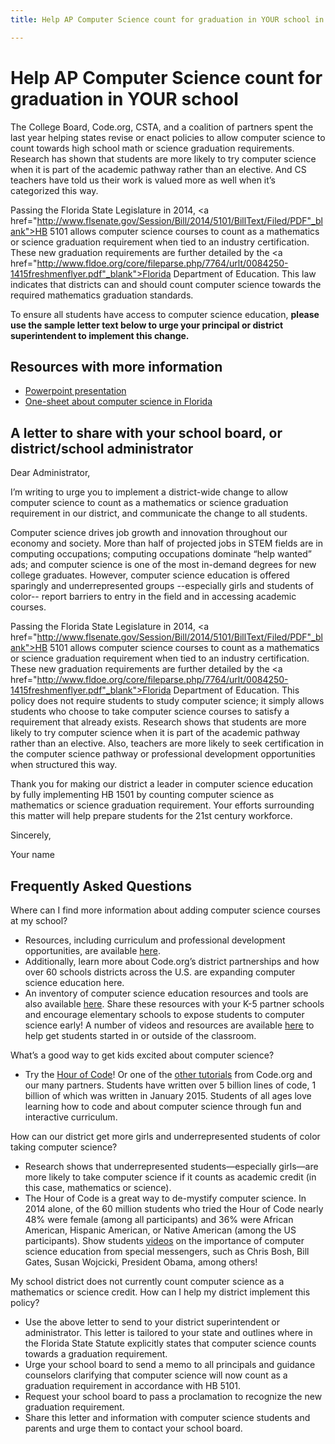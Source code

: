 ```yaml
---
title: Help AP Computer Science count for graduation in YOUR school in Florida

---
```


# Help AP Computer Science count for graduation in YOUR school

The College Board, Code.org, CSTA, and a coalition of partners spent the last year helping states revise or enact policies to allow computer science to count towards high school math or science graduation requirements. Research has shown that students are more likely to try computer science when it is part of the academic pathway rather than an elective. And CS teachers have told us their work is valued more as well when it’s categorized this way. 

Passing the Florida State Legislature in 2014, <a href="http://www.flsenate.gov/Session/Bill/2014/5101/BillText/Filed/PDF"_blank">HB 5101</a> allows computer science courses to count as a mathematics or science graduation requirement when tied to an industry certification. These new graduation requirements are further detailed by the <a href="http://www.fldoe.org/core/fileparse.php/7764/urlt/0084250-1415freshmenflyer.pdf"_blank">Florida Department of Education</a>. This law indicates that districts can and should count computer science towards the required mathematics graduation standards.

To ensure all students have access to computer science education, **please use the sample letter text below to urge your principal or district superintendent to implement this change.**


## Resources with more information
* [Powerpoint presentation](/files/computer_science_advocacy.pptx)
* [One-sheet about computer science in Florida ](/files/states/FL.pdf)



## A letter to share with your school board, or district/school administrator

Dear Administrator, 

I’m writing to urge you to implement a district-wide change to allow computer science to count as a mathematics or science graduation requirement in our district, and communicate the change to all students. 

Computer science drives job growth and innovation throughout our economy and society. More than half of projected jobs in STEM fields are in computing occupations; computing occupations dominate “help wanted” ads; and computer science is one of the most in-demand degrees for new college graduates. However, computer science education is offered sparingly and underrepresented groups --especially girls and students of color-- report barriers to entry in the field and in accessing academic courses.   

Passing the Florida State Legislature in 2014, <a href="http://www.flsenate.gov/Session/Bill/2014/5101/BillText/Filed/PDF"_blank">HB 5101</a> allows computer science courses to count as a mathematics or science graduation requirement when tied to an industry certification. These new graduation requirements are further detailed by the <a href="http://www.fldoe.org/core/fileparse.php/7764/urlt/0084250-1415freshmenflyer.pdf"_blank">Florida Department of Education</a>.  This policy does not require students to study computer science; it simply allows students who choose to take computer science courses to satisfy a requirement that already exists. Research shows that students are more likely to try computer science when it is part of the academic pathway rather than an elective. Also, teachers are more likely to seek certification in the computer science pathway or professional development opportunities when structured this way. 

Thank you for making our district a leader in computer science education by fully implementing HB 1501 by counting computer science as mathematics or science graduation requirement. Your efforts surrounding this matter will help prepare students for the 21st century workforce.
  
Sincerely, 

Your name



## Frequently Asked Questions

Where can I find more information about adding computer science courses at my school? 

+ Resources, including curriculum and professional development opportunities, are available [here](/educate/districts). 
+ Additionally, learn more about Code.org’s district partnerships and how over 60 schools districts across the U.S. are expanding computer science education here. 
+ An inventory of computer science education resources and tools are also available [here](/educate/3rdparty). 
Share these resources with your K-5 partner schools and encourage elementary schools to expose students to computer science early! A number of videos and resources are available [here](/educate/inspire) to help get students started in or outside of the classroom.

What’s a good way to get kids excited about computer science?

+ Try the [Hour of Code](http://hourofcode.com)! Or one of the [other tutorials](/learn/beyond) from Code.org and our many partners. Students have written over 5 billion lines of code, 1 billion of which was written in January 2015. Students of all ages love learning how to code and about computer science through fun and interactive curriculum.

How can our district get more girls and underrepresented students of color taking computer science?

+ Research shows that underrepresented students—especially girls—are more likely to take computer science if it counts as academic credit (in this case, mathematics or science).
+ The Hour of Code is a great way to de-mystify computer science. In 2014 alone, of the 60 million students who tried the Hour of Code nearly 48% were female (among all participants) and 36% were African American, Hispanic American, or Native American (among the US participants). 
Show students [videos](http://hourofcode.com/us/resources#videos) on the importance of computer science education from special messengers, such as Chris Bosh, Bill Gates, Susan Wojcicki, President Obama, among others! 


My school district does not currently count computer science as a mathematics or science credit. How can I help my district implement this policy? 
 
+ Use the above letter to send to your district superintendent or administrator. This letter is tailored to your state and outlines where in the Florida State Statute explicitly states that computer science counts towards a graduation requirement.  
+ Urge your school board to send a memo to all principals and guidance counselors clarifying that computer science will now count as a graduation requirement in accordance with HB 5101. 
+ Request your school board to pass a proclamation to recognize the new graduation requirement. 
+ Share this letter and information with computer science students and parents and urge them to contact your school board.  